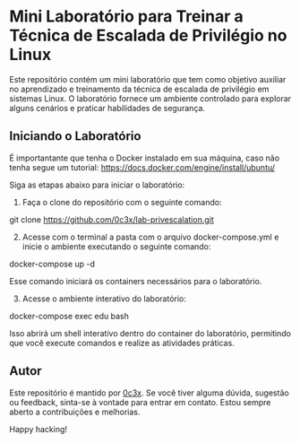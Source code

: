 # Mini Laboratório para Treinar a Técnica de Escalada de Privilégio no Linux

Este repositório contém um mini laboratório que tem como objetivo auxiliar no aprendizado e treinamento da técnica de escalada de privilégio em sistemas Linux. O laboratório fornece um ambiente controlado para explorar alguns cenários e praticar habilidades de segurança.

## Iniciando o Laboratório

É importantante que tenha o Docker instalado em sua máquina, caso não tenha segue um tutorial: https://docs.docker.com/engine/install/ubuntu/

Siga as etapas abaixo para iniciar o laboratório:

1. Faça o clone do repositório com o seguinte comando:

git clone https://github.com/0c3x/lab-privescalation.git

2. Acesse com o terminal a pasta com o arquivo docker-compose.yml e inicie o ambiente executando o seguinte comando:

docker-compose up -d


Esse comando iniciará os containers necessários para o laboratório.

3. Acesse o ambiente interativo do laboratório:

docker-compose exec edu bash


Isso abrirá um shell interativo dentro do container do laboratório, permitindo que você execute comandos e realize as atividades práticas.

## Autor

Este repositório é mantido por [0c3x](https://www.linkedin.com/in/ceonodot/). Se você tiver alguma dúvida, sugestão ou feedback, sinta-se à vontade para entrar em contato. Estou sempre aberto a contribuições e melhorias.

Happy hacking!
